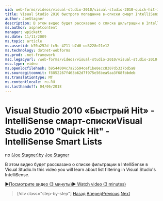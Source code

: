 ```yaml
---
uid: web-forms/videos/visual-studio-2010/visual-studio-2010-quick-hit-intellisense-smart-lists
title: Visual Studio 2010 быстрого попадание в-списки смарт IntelliSense
author: JoeStagner
description: В этом видео будет рассказано о списке фильтрации в IntelliSense в Visual Studio.
ms.author: aspnetcontent
manager: wpickett
ms.date: 11/11/2009
ms.topic: article
ms.assetid: b70a252d-fc5c-4711-b7d0-cd3228e21e12
ms.technology: dotnet-webforms
ms.prod: .net-framework
msc.legacyurl: /web-forms/videos/visual-studio-2010/visual-studio-2010-quick-hit-intellisense-smart-lists
msc.type: video
ms.openlocfilehash: b9544004c7a25594cef1be0ecc8307d5337bd5a8
ms.sourcegitcommit: f8852267f463b62d7f975e56bea9aa3f68fbbdeb
ms.translationtype: MT
ms.contentlocale: ru-RU
ms.lasthandoff: 04/06/2018
---
```

<a name="visual-studio-2010-quick-hit---intellisense-smart-lists"></a><span data-ttu-id="e300f-103">Visual Studio 2010 «Быстрый Hit» - IntelliSense смарт-списки</span><span class="sxs-lookup"><span data-stu-id="e300f-103">Visual Studio 2010 "Quick Hit" - IntelliSense Smart Lists</span></span>
====================
<span data-ttu-id="e300f-104">по [(Joe Stagner)](https://github.com/JoeStagner)</span><span class="sxs-lookup"><span data-stu-id="e300f-104">by [Joe Stagner](https://github.com/JoeStagner)</span></span>

<span data-ttu-id="e300f-105">В этом видео будет рассказано о списке фильтрации в IntelliSense в Visual Studio.</span><span class="sxs-lookup"><span data-stu-id="e300f-105">In this video you will learn about list filtering in Visual Studio's IntelliSense.</span></span>

[<span data-ttu-id="e300f-106">&#9654;Посмотрите видео (3 минуты)</span><span class="sxs-lookup"><span data-stu-id="e300f-106">&#9654; Watch video (3 minutes)</span></span>](https://channel9.msdn.com/Blogs/ASP-NET-Site-Videos/visual-studio-2010-quick-hit-intellisense-smart-lists)

> [!div class="step-by-step"]
> <span data-ttu-id="e300f-107">[Назад](visual-studio-2010-quick-hit-code-search-view-hierarchy.md)
> [Вперед](visual-studio-2010-quick-hit-multi-monitor-support.md)</span><span class="sxs-lookup"><span data-stu-id="e300f-107">[Previous](visual-studio-2010-quick-hit-code-search-view-hierarchy.md)
[Next](visual-studio-2010-quick-hit-multi-monitor-support.md)</span></span>
